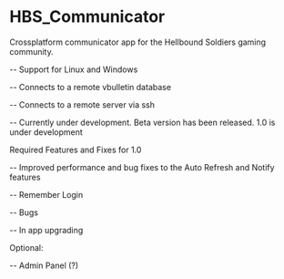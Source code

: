 HBS_Communicator
================
Crossplatform communicator app for the Hellbound Soldiers gaming community.

-- Support for Linux and Windows

-- Connects to a remote vbulletin database

-- Connects to a remote server via ssh

-- Currently under development. Beta version has been released. 1.0 is under development


Required Features and Fixes for 1.0

-- Improved performance and bug fixes to the Auto Refresh and Notify features

-- Remember Login

-- Bugs

-- In app upgrading

Optional:

-- Admin Panel (?)
